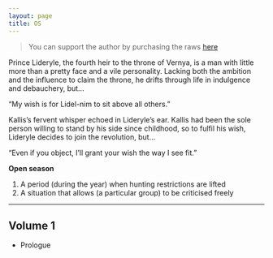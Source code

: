 ```yaml
---
layout: page
title: OS
---
```


> You can support the author by purchasing the raws [here](https://ridibooks.com/books/297027387)

Prince Lideryle, the fourth heir to the throne of Vernya, is a man with little more than a pretty face and a vile personality.
Lacking both the ambition and the influence to claim the throne, he drifts through life in indulgence and debauchery, but…


“My wish is for Lidel-nim to sit above all others.”


Kallis’s fervent whisper echoed in Lideryle’s ear.
Kallis had been the sole person willing to stand by his side since childhood, so to fulfil his wish, Lideryle decides to join the revolution, but…

“Even if you object, I’ll grant your wish the way I see fit.”


**Open season**


1. A period (during the year) when hunting restrictions are lifted
2. A situation that allows (a particular group) to be criticised freely

---

## Volume 1

- Prologue
